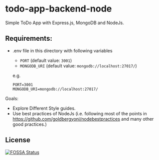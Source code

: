 # todo-app-backend-node


Simple ToDo App with Express.js, MongoDB and NodeJs.

## Requirements:

 - .env file in this directory with following variables
    - ```PORT``` (default value: ```3001```)
    - ```MONGODB_URI``` (default value: ```mongodb://localhost:27017/```)

    e.g. 
    ```
    PORT=3001
    MONGODB_URI=mongodb://localhost:27017/
    ```

Goals:
 - Explore Different Style guides.
 - Use best practices of NodeJs (i.e. following most of the points in https://github.com/goldbergyoni/nodebestpractices and many other good practices.)


## License
[![FOSSA Status](https://app.fossa.com/api/projects/git%2Bgithub.com%2FKaranKhirsariya%2FMERN-TODOapp.svg?type=large)](https://app.fossa.com/projects/git%2Bgithub.com%2FKaranKhirsariya%2FMERN-TODOapp?ref=badge_large)
